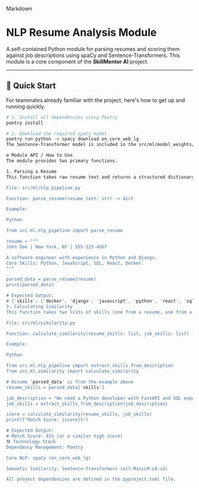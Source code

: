 Markdown

# NLP Resume Analysis Module

A self-contained Python module for parsing resumes and scoring them against job descriptions using spaCy and Sentence-Transformers. This module is a core component of the **SkillMentor AI** project.

---

## 🚀 Quick Start

For teammates already familiar with the project, here's how to get up and running quickly.

```bash
# 1. Install all dependencies using Poetry
poetry install

# 2. Download the required spaCy model
poetry run python -m spacy download en_core_web_lg
The Sentence-Transformer model is included in the src/ml/model_weights/ directory and does not require a separate download.

⚙️ Module API / How to Use
The module provides two primary functions.

1. Parsing a Resume
This function takes raw resume text and returns a structured dictionary containing the candidate's name and a list of identified skills.

File: src/ml/nlp_pipeline.py

Function: parse_resume(resume_text: str) -> dict

Example:

Python

from src.ml.nlp_pipeline import parse_resume

resume = """
John Doe | New York, NY | 555-123-4567

A software engineer with experience in Python and Django.
Core Skills: Python, JavaScript, SQL, React, Docker.
"""

parsed_data = parse_resume(resume)
print(parsed_data)

# Expected Output:
# {'skills': ['docker', 'django', 'javascript', 'python', 'react', 'sql'], 'name': 'John Doe'}
2. Calculating Similarity
This function takes two lists of skills (one from a resume, one from a job description) and returns a similarity score from 0 to 100.

File: src/ml/similarity.py

Function: calculate_similarity(resume_skills: list, job_skills: list) -> int

Example:

Python

from src.ml.nlp_pipeline import extract_skills_from_description
from src.ml.similarity import calculate_similarity

# Assume 'parsed_data' is from the example above
resume_skills = parsed_data['skills']

job_description = "We need a Python developer with FastAPI and SQL experience. Docker is a plus."
job_skills = extract_skills_from_description(job_description)

score = calculate_similarity(resume_skills, job_skills)
print(f"Match Score: {score}%")

# Expected Output:
# Match Score: 81% (or a similar high score)
🛠️ Technology Stack
Dependency Management: Poetry

Core NLP: spaCy (en_core_web_lg)

Semantic Similarity: Sentence-Transformers (all-MiniLM-L6-v2)

All project dependencies are defined in the pyproject.toml file.